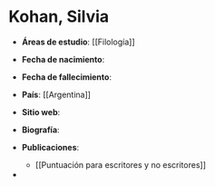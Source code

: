 # Kohan, Silvia

- **Áreas de estudio**: [[Filología]]
- **Fecha de nacimiento**:
- **Fecha de fallecimiento**:
- **País**: [[Argentina]]
- **Sitio web**:
- **Biografía**:
- **Publicaciones**:

	- [[Puntuación para escritores y no escritores]]
- 
